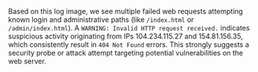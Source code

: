 Based on this log image, we see multiple failed web requests attempting known login and administrative paths (like `/index.html` or `/admin/index.html`). A `WARNING: Invalid HTTP request received.` indicates suspicious activity originating from IPs 104.234.115.27 and 154.81.156.35, which consistently result in `404 Not Found` errors. This strongly suggests a security probe or attack attempt targeting potential vulnerabilities on the web server.